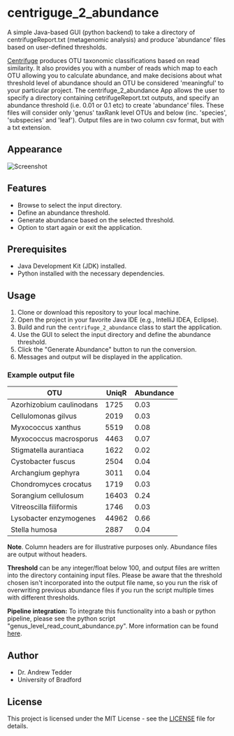 # centriguge_2_abundance
A simple Java-based GUI (python backend) to take a directory of centrifugeReport.txt (metagenomic analysis) and produce 'abundance' files based on user-defined thresholds.

[Centrifuge](https://github.com/DaehwanKimLab/centrifuge "Link to Centrifuge github repository") produces OTU taxonomic classifications based on read similarity. It also provides you with a number of reads which map to each OTU allowing you to calculate abundance, and make decisions about what threshold level of abundance should an OTU be considered 'meaningful' to your particular project. The centrifuge_2_abundance App allows the user to specify a directory containing cetrifugeReport.txt outputs, and specify an abundance threshold (i.e. 0.01 or 0.1 etc) to create 'abundance' files. These files will consider only 'genus' taxRank level OTUs and below (inc. 'species', 'subspecies' and 'leaf'). Output files are in two column csv format, but with a txt extension. 

## Appearance

![Screenshot](https://github.com/DrATedder/centriguge_2_abundance/blob/470ce5c1c30d0f3647da46a5d4a0df0f7f354eac/centrifuge_2_abundance.png "Screenshot of centrifuge_2_abundance GUI")

## Features

- Browse to select the input directory.
- Define an abundance threshold.
- Generate abundance based on the selected threshold.
- Option to start again or exit the application.
  
## Prerequisites

- Java Development Kit (JDK) installed.
- Python installed with the necessary dependencies.

## Usage

1. Clone or download this repository to your local machine.
2. Open the project in your favorite Java IDE (e.g., IntelliJ IDEA, Eclipse).
3. Build and run the `centrifuge_2_abundance` class to start the application.
4. Use the GUI to select the input directory and define the abundance threshold.
5. Click the "Generate Abundance" button to run the conversion.
6. Messages and output will be displayed in the application.

### Example output file ###

|  OTU   |  UniqR   | Abundance   |
| --- | --- | --- |
|Azorhizobium caulinodans | 1725 | 0.03|
|Cellulomonas gilvus | 2019 | 0.03|
|Myxococcus xanthus | 5519 | 0.08|
|Myxococcus macrosporus | 4463 | 0.07|
|Stigmatella aurantiaca | 1622 | 0.02|
|Cystobacter fuscus | 2504 | 0.04|
|Archangium gephyra | 3011 | 0.04|
|Chondromyces crocatus | 1719 | 0.03|
|Sorangium cellulosum | 16403 | 0.24|
|Vitreoscilla filiformis | 1746 | 0.03|
|Lysobacter enzymogenes | 44962 | 0.66|
|Stella humosa | 2887 | 0.04| 

**Note**. Column headers are for illustrative purposes only. Abundance files are output without headers.

**Threshold** can be any integer/float below 100, and output files are written into the directory containing input files. Please be aware that the threshold chosen isn't incorporated into the output file name, so you run the risk of overwriting previous abundance files if you run the script multiple times with different thresholds.

**Pipeline integration:** To integrate this functionality into a bash or python pipeline, please see the python script "genus_level_read_count_abundance.py". More information can be found [here](https://github.com/DrATedder/ancient_metagenomics/blob/main/README.md "Link to github repository").

## Author

- Dr. Andrew Tedder
- University of Bradford

## License

This project is licensed under the MIT License - see the [LICENSE](https://github.com/DrATedder/centriguge_2_abundance/blob/470ce5c1c30d0f3647da46a5d4a0df0f7f354eac/LICENSE "Link to license information") file for details.
